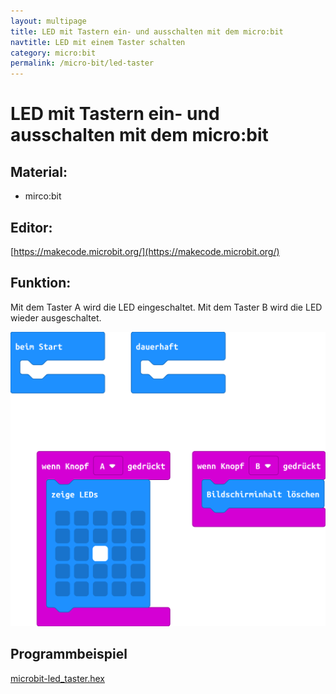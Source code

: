 ```yaml
---
layout: multipage
title: LED mit Tastern ein- und ausschalten mit dem micro:bit
navtitle: LED mit einem Taster schalten
category: micro:bit
permalink: /micro-bit/led-taster
---
```

# LED mit Tastern ein- und ausschalten mit dem micro:bit

## Material:

+ mirco:bit


## Editor:

[https://makecode.microbit.org/](https://makecode.microbit.org/)

## Funktion:

Mit dem Taster A wird die LED eingeschaltet. Mit dem Taster B wird die LED wieder ausgeschaltet.

![](images/microbit-Screenshot_led_taster_ohne_kit.png)

## Programmbeispiel
[microbit-led_taster.hex](appendix/microbit-led_taster.hex)
